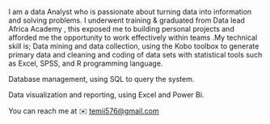 I am a data Analyst who is passionate about turning data into information and solving problems. I underwent training & graduated from Data lead Africa Academy , this exposed me to building personal projects and afforded me the opportunity to work effectively within teams .My technical skill is;
Data mining and data collection, using the Kobo toolbox to generate primary data and cleaning and coding of data sets with statistical tools such as Excel, SPSS, and R programming language.

Database management, using SQL to query the system.

Data visualization and reporting, using Excel and Power Bi.

You can reach me at  ✉️ temii576@gmail.com
